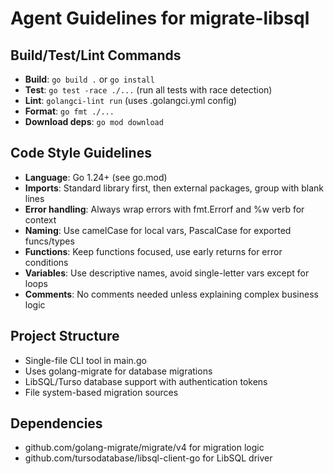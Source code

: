 # Agent Guidelines for migrate-libsql

## Build/Test/Lint Commands
- **Build**: `go build .` or `go install`
- **Test**: `go test -race ./...` (run all tests with race detection)
- **Lint**: `golangci-lint run` (uses .golangci.yml config)
- **Format**: `go fmt ./...`
- **Download deps**: `go mod download`

## Code Style Guidelines
- **Language**: Go 1.24+ (see go.mod)
- **Imports**: Standard library first, then external packages, group with blank lines
- **Error handling**: Always wrap errors with fmt.Errorf and %w verb for context
- **Naming**: Use camelCase for local vars, PascalCase for exported funcs/types
- **Functions**: Keep functions focused, use early returns for error conditions
- **Variables**: Use descriptive names, avoid single-letter vars except for loops
- **Comments**: No comments needed unless explaining complex business logic

## Project Structure
- Single-file CLI tool in main.go
- Uses golang-migrate for database migrations
- LibSQL/Turso database support with authentication tokens
- File system-based migration sources

## Dependencies
- github.com/golang-migrate/migrate/v4 for migration logic
- github.com/tursodatabase/libsql-client-go for LibSQL driver